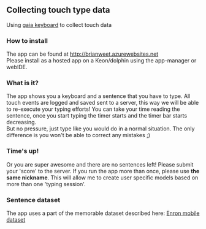 ## Collecting touch type data

Using [gaia keyboard](https://github.com/timdream/gaia-keyboard-demo) to collect touch data

### How to install
The app can be found at http://brianweet.azurewebsites.net  
Please install as a hosted app on a Keon/dolphin using the app-manager or webIDE.

### What is it?
The app shows you a keyboard and a sentence that you have to type.
All touch events are logged and saved sent to a server, this way we will be able to re-execute your typing efforts!
You can take your time reading the sentence, once you start typing the timer starts and the timer bar starts decreasing.  
But no pressure, just type like you would do in a normal situation. The only difference is you won't be able to correct any mistakes ;)

### Time's up!
Or you are super awesome and there are no sentences left!
Please submit your 'score' to the server.
If you run the app more than once, please use **the same nickname**.
This will allow me to create user specific models based on more than one 'typing session'.

### Sentence dataset
The app uses a part of the memorable dataset described here: [Enron mobile dataset](http://keithv.com/pub/enronmobile/mobile_email_dataset.pdf)
